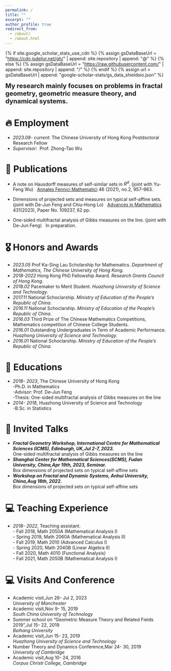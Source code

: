 ```yaml
---
permalink: /
title: ""
excerpt: ""
author_profile: true
redirect_from: 
  - /about/
  - /about.html
---
```


{% if site.google_scholar_stats_use_cdn %}
{% assign gsDataBaseUrl = "https://cdn.jsdelivr.net/gh/" | append: site.repository | append: "@" %}
{% else %}
{% assign gsDataBaseUrl = "https://raw.githubusercontent.com/" | append: site.repository | append: "/" %}
{% endif %}
{% assign url = gsDataBaseUrl | append: "google-scholar-stats/gs_data_shieldsio.json" %}

<span class='anchor' id='about-me'></span>
<div style="font-weight: bold; font-size: 20px;">
  My research mainly focuses on problems in fractal geometry, geometric measure theory, and dynamical systems.
</div>





# 🔥  Employment
- *2023.08- current*: The Chinese University of Hong Kong
                       Postdoctoral Research Fellow
- *Supervisor*:&nbsp; Prof. Zhong-Tao Wu

# 📝 Publications 

- A note on Hausdorff measures of self-similar sets in $R^d$. (joint with Yu-Feng Wu) &nbsp;  [Annales Fennici Mathematici](https://afm.journal.fi/article/view/110908) 46 (2021), no.2, 957–963.
  
- Dimensions of projected sets and measures on typical self-affine sets. (joint with De-Jun Feng and Chiu-Hong Lo) &nbsp;  [Advances in Mathematics](https://doi.org/10.1016/j.aim.2023.109237) 431(2023), Paper No. 109237, 62 pp.  
  
- One-sided multifractal analysis of Gibbs measures on the line. (joint with De-Jun Feng) &nbsp; In preparation. 


# 🎖 Honors and Awards
- *2023.05*    Prof Ka-Sing Lau Scholarship for Mathematics. *Department of Mathematics, The Chinese University of Hong Kong.*
- *2018-2022* Hong Kong PhD Fellowship Award. *Research Grants Council of Hong Kong.*
- *2018.02*    Pacemaker to Merit Student. *Huazhong University of Science and Technology.*
- *2017.11*    National Schoclarship. *Ministry of Education of the People’s Republic of China.*
- *2016.11*    National Schoclarship. *Ministry of Education of the People’s Republic of China.*
- *2016.03*    Third Prize of The Chinese Mathematics Competitions, Mathematics competition of Chinese College Students.
- *2016.01*    Outstanding Undergraduates in Term of Academic Performance. *Huazhong University of Science and Technology.*
- *2016.01*    National Schoclarship. *Ministry of Education of the People’s Republic of China.*



# 📖 Educations
- *2018- 2023*, The Chinese University of Hong Kong
    <div>-Ph.D. in Mathematics</div>
    <div>-Advisor: Prof. De-Jun Feng</div>
    <div>-Thesis: One-sided multifractal analysis of Gibbs measures on the line</div>
- *2014- 2018*, Huazhong University of Science and Technology
    <div>-B.Sc. in Statistics</div>

# 💬 Invited Talks
- <div style="font-style: italic; font-weight: bold;">Fractal Geometry Workshop, International Centre for Mathematical Sciences (ICMS), Edinburgh, UK,Jul 2-7, 2023. </div>
    <div>One-sided multifractal analysis of Gibbs measures on the line</div>
- <div style="font-style: italic; font-weight: bold;">Shanghai Center for Mathematical Sciences(SCMS), Fudan University, China,Apr 19th, 2023, Seminar.</div>
    <div>Box dimensions of projected sets on typical self-affine sets</div>
- <div style="font-style: italic; font-weight: bold;">Workshop on Fractal and Dynamic Systems, Anhui University, China,Aug 18th, 2022.</div>

    <div>Box dimensions of projected sets on typical self-affine sets</div>

# 💻 Teaching Experience
- *2018- 2022*, Teaching assistant.
    <div>- Fall 2018, Math 2050A (Mathematical Analysis I)</div>
    <div>- Spring 2019, Math 2060A (Mathematical Analysis II)</div>
    <div>- Fall 2019, Math 2010 (Advanced Calculus I)</div>
    <div>- Spring 2020, Math 2040B (Linear Algebra II)</div>
    <div>- Fall 2020, Math 4010 (Functional Analysis)</div>
    <div>- Fall 2021, Math 2050B (Mathematical Analysis I)</div>
    

# 💻 Visits And Conference
- Academic visit,Jun 26- Jul 2, 2023
     <div style="font-style: italic;">University of Manchester</div>
- Academic visit,Nov 9- 15, 2019
     <div style="font-style: italic;">South China University of Technology</div>
- Summer school on “Geometric Measure Theory and Related Fields 2019”,Jul 15- 22, 2019
     <div style="font-style: italic;">Beihang University</div>
- Academic visit,Jun 15- 23, 2019
     <div style="font-style: italic;">Huazhong University of Science and Technology</div>
- Number Theory and Dynamics Conference,Mar 24- 30, 2019
     <div style="font-style: italic;">University of Cambridge</div>
- Academic visit,Aug 10- 24, 2016
     <div style="font-style: italic;">Corpus Christi College, Cambridge</div>